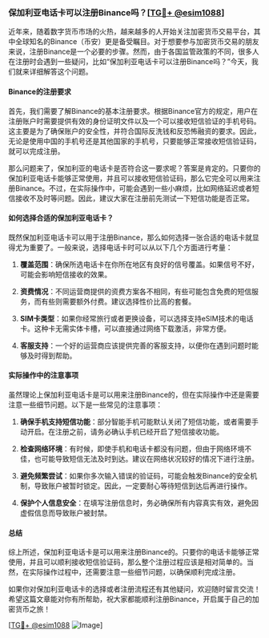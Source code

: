 ### 保加利亚电话卡可以注册Binance吗？[[TG💪+ @esim1088](https://t.me/s/esim1088)]

近年来，随着数字货币市场的火热，越来越多的人开始关注加密货币交易平台，其中全球知名的Binance（币安）更是备受瞩目。对于想要参与加密货币交易的朋友来说，注册Binance是一个必要的步骤。然而，由于各国监管政策的不同，很多人在注册时会遇到一些疑问，比如“保加利亚电话卡可以注册Binance吗？”今天，我们就来详细解答这个问题。

#### Binance的注册要求

首先，我们需要了解Binance的基本注册要求。根据Binance官方的规定，用户在注册账户时需要提供有效的身份证明文件以及一个可以接收短信验证的手机号码。这主要是为了确保账户的安全性，并符合国际反洗钱和反恐怖融资的要求。因此，无论是使用中国的手机号还是其他国家的手机号，只要能够正常接收短信验证码，就可以完成注册。

那么问题来了，保加利亚的电话卡是否符合这一要求呢？答案是肯定的。只要你的保加利亚电话卡能够正常使用，并且可以接收短信验证码，那么它完全可以用来注册Binance。不过，在实际操作中，可能会遇到一些小麻烦，比如网络延迟或者短信接收不及时等问题。因此，建议大家在注册前先测试一下短信功能是否正常。

#### 如何选择合适的保加利亚电话卡？

既然保加利亚电话卡可以用于注册Binance，那么如何选择一张合适的电话卡就显得尤为重要了。一般来说，选择电话卡时可以从以下几个方面进行考量：

1. **覆盖范围**：确保所选电话卡在你所在地区有良好的信号覆盖。如果信号不好，可能会影响短信接收的效果。
   
2. **资费情况**：不同运营商提供的资费方案各不相同，有些可能包含免费的短信服务，而有些则需要额外付费。建议选择性价比高的套餐。

3. **SIM卡类型**：如果你经常旅行或者更换设备，可以选择支持eSIM技术的电话卡。这种卡无需实体卡槽，可以直接通过网络下载激活，非常方便。

4. **客服支持**：一个好的运营商应该提供完善的客服支持，以便你在遇到问题时能够及时得到帮助。

#### 实际操作中的注意事项

虽然理论上保加利亚电话卡是可以用来注册Binance的，但在实际操作中还是需要注意一些细节问题。以下是一些常见的注意事项：

1. **确保手机支持短信功能**：部分智能手机可能默认关闭了短信功能，或者需要手动开启。在注册之前，请务必确认手机已经开启了短信接收功能。

2. **检查网络环境**：有时候，即使手机和电话卡都没有问题，但由于网络环境不佳，也可能导致短信无法及时到达。建议在网络状况较好的情况下进行注册。

3. **避免频繁尝试**：如果你多次输入错误的验证码，可能会触发Binance的安全机制，导致账户被暂时锁定。因此，一定要耐心等待短信到达后再进行操作。

4. **保护个人信息安全**：在填写注册信息时，务必确保所有内容真实有效，避免因虚假信息而导致账户被封禁。

#### 总结

综上所述，保加利亚电话卡是可以用来注册Binance的。只要你的电话卡能够正常使用，并且可以顺利接收短信验证码，那么整个注册过程应该是相对简单的。当然，在实际操作过程中，还需要注意一些细节问题，以确保顺利完成注册。

如果你对保加利亚电话卡的选择或者注册流程还有其他疑问，欢迎随时留言交流！希望这篇文章能对你有所帮助，祝大家都能顺利注册Binance，开启属于自己的加密货币之旅！

[[TG💪+ @esim1088](https://t.me/s/esim1088) ![Image](https://i.postimg.cc/4NQfJmqS/Snipaste-2025-05-13-00-14-12.png)]